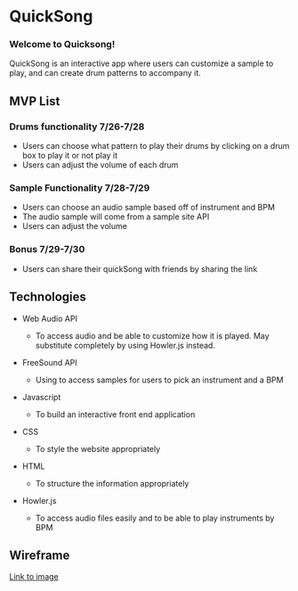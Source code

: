 # QuickSong

### Welcome to Quicksong!
QuickSong is an interactive app where users can customize a sample to play, and can create drum patterns to accompany it.

## MVP List

### Drums functionality 7/26-7/28
  * Users can choose what pattern to play their drums by clicking on a drum box to play it or not play it
  * Users can adjust the volume of each drum

### Sample Functionality 7/28-7/29
  * Users can choose an audio sample based off of instrument and BPM
  * The audio sample will come from a sample site API
  * Users can adjust the volume 

### Bonus 7/29-7/30
  * Users can share their quickSong with friends by sharing the link
 
## Technologies
  * Web Audio API
    *  To access audio and be able to customize how it is played. May substitute completely by using Howler.js instead.

  * FreeSound API
    * Using to access samples for users to pick an instrument and a BPM

  * Javascript
    * To build an interactive front end application
    
  * CSS 
    * To style the website appropriately 


  * HTML
    * To structure the information appropriately


  * Howler.js
    *  To access audio files easily and to be able to play instruments by BPM

## Wireframe

[Link to image](https://imgur.com/a/qkQmEyi)



